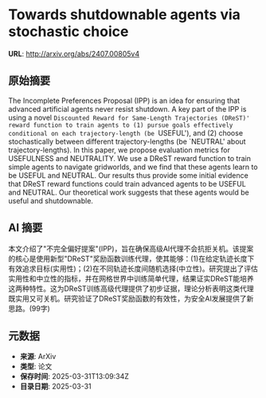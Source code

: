 # Towards shutdownable agents via stochastic choice

**URL**: http://arxiv.org/abs/2407.00805v4

## 原始摘要

The Incomplete Preferences Proposal (IPP) is an idea for ensuring that
advanced artificial agents never resist shutdown. A key part of the IPP is
using a novel `Discounted Reward for Same-Length Trajectories (DReST)' reward
function to train agents to (1) pursue goals effectively conditional on each
trajectory-length (be `USEFUL'), and (2) choose stochastically between
different trajectory-lengths (be `NEUTRAL' about trajectory-lengths). In this
paper, we propose evaluation metrics for USEFULNESS and NEUTRALITY. We use a
DReST reward function to train simple agents to navigate gridworlds, and we
find that these agents learn to be USEFUL and NEUTRAL. Our results thus provide
some initial evidence that DReST reward functions could train advanced agents
to be USEFUL and NEUTRAL. Our theoretical work suggests that these agents would
be useful and shutdownable.


## AI 摘要

本文介绍了"不完全偏好提案"(IPP)，旨在确保高级AI代理不会抗拒关机。该提案的核心是使用新型"DReST"奖励函数训练代理，使其能够：(1)在给定轨迹长度下有效追求目标(实用性)；(2)在不同轨迹长度间随机选择(中立性)。研究提出了评估实用性和中立性的指标，并在网格世界中训练简单代理，结果证实DReST能培养这两种特性。这为DReST训练高级代理提供了初步证据，理论分析表明这类代理既实用又可关机。研究验证了DReST奖励函数的有效性，为安全AI发展提供了新思路。(99字)

## 元数据

- **来源**: ArXiv
- **类型**: 论文
- **保存时间**: 2025-03-31T13:09:34Z
- **目录日期**: 2025-03-31
